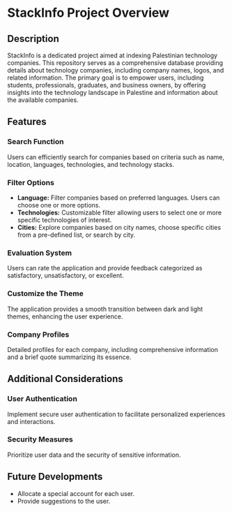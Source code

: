 # StackInfo Project Overview

## Description
StackInfo is a dedicated project aimed at indexing Palestinian technology companies. This repository serves as a comprehensive database providing details about technology companies, including company names, logos, and related information. The primary goal is to empower users, including students, professionals, graduates, and business owners, by offering insights into the technology landscape in Palestine and information about the available companies.

## Features

### Search Function
Users can efficiently search for companies based on criteria such as name, location, languages, technologies, and technology stacks.

### Filter Options
- **Language:** Filter companies based on preferred languages. Users can choose one or more options.
- **Technologies:** Customizable filter allowing users to select one or more specific technologies of interest.
- **Cities:** Explore companies based on city names, choose specific cities from a pre-defined list, or search by city.

### Evaluation System
Users can rate the application and provide feedback categorized as satisfactory, unsatisfactory, or excellent.

### Customize the Theme
The application provides a smooth transition between dark and light themes, enhancing the user experience.

### Company Profiles
Detailed profiles for each company, including comprehensive information and a brief quote summarizing its essence.

## Additional Considerations

### User Authentication
Implement secure user authentication to facilitate personalized experiences and interactions.

### Security Measures
Prioritize user data and the security of sensitive information.

## Future Developments

- Allocate a special account for each user.
- Provide suggestions to the user.


